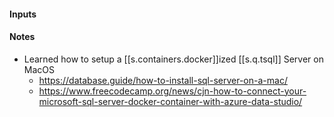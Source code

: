 
#### Inputs

#### Notes

- Learned how to setup a [[s.containers.docker]]ized [[s.q.tsql]] Server on MacOS
  - <https://database.guide/how-to-install-sql-server-on-a-mac/>
  - <https://www.freecodecamp.org/news/cjn-how-to-connect-your-microsoft-sql-server-docker-container-with-azure-data-studio/>

